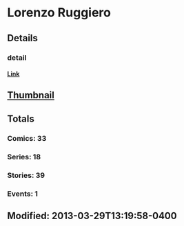 # Lorenzo  Ruggiero 
## Details
### detail
#### [Link](http://marvel.com/comics/creators/1142/lorenzo_ruggiero?utm_campaign=apiRef&utm_source=225578a89fc76f3d20fbffda5d17a88d)
## [Thumbnail](http://i.annihil.us/u/prod/marvel/i/mg/e/60/4bb4e2bcd41d0.jpg)
## Totals
### Comics: 33
### Series: 18
### Stories: 39
### Events: 1
## Modified: 2013-03-29T13:19:58-0400